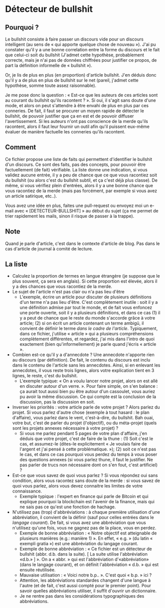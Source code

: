 
# Détecteur de bullshit

## Pourquoi ?

Le bullshit consiste à faire passer un discours vide pour un discours intelligent (au sens de « qui apporte quelque chose de nouveau »). J'ai pu constater qu'il y a une bonne correlation entre la forme du discours et le fait que celui-ci soit du bullshit (J'admet cette hypothèse, probablement correcte, mais je n'ai pas de données chiffrées pour justifier ce propos, de part la définition informelle de « bullshit »).

Or, je lis de plus en plus (en proportion) d'article bullshit. J'en déduis donc qu'il y a de plus en plus de bullshit sur le net (pareil, j'admet cette hypothèse, somme toute assez raisonnable).

Je me pose donc la question : « Est-ce que les auteurs de ces articles sont au courant du bullshit qu'ils racontent ? ». Si oui, il s'agit sans doute d'une mode, et alors on peut s'attendre à être envahi de plus en plus par ces conneries. De fait, il faut se procurer un moyen rapide de détecter le bullshit, de pouvoir justifier que ça en est et de pouvoir diffuser l'avertissement. Si les auteurs n'ont pas conscience de la merde qu'ils racontent, alors il faut leur fournir un outil afin qu'il puissent eux-même évaluer de manière factuelle les conneries qu'ils racontent.

## Comment

Ce fichier propose une liste de faits qui permettent d'identifier le bullshit d'un discours. Ce sont des faits, pas des concepts, pour pouvoir être factuellement (de fait) vérifiable. La liste donne une indication, si vous validez aucune entrée, il y a peu de chance que ce que vous racontiez soit du bullshit (ou alors c'est du bullshit subtil, et ça c'est déjà plus classe). De même, si vous vérifiez plein d'entrées, alors il y a une bonne chance que vous racontiez de la merde (mais pas forcément, par exemple si vous avez un article satirique, etc..).

Vous avez une idée en plus, faites une pull-request ou envoyez moi un e-mail avec « [DETECTEUR-BULLSHIT] » au début du sujet (ça me permet de trier rapidement les mails, sinon il risque de passer à la trappe).

## Note

Quand je parle d'article, c'est dans le contexte d'article de blog. Pas dans le cas d'article de journal à comité de lecture.

## La liste

 - Calculez la proportion de termes en langue étrangère (je suppose que le plus souvent, ça sera en anglais). Si cette proportion est élevée, alors il y a des chances que vous racontiez de la merde. 
 - Le sujet de l'article n'est pas clair ou n'a pas lieu d'être
   + L'exemple, écrire un article pour discuter de plusieurs définitions d'un terme n'a pas lieu d'être. C'est complètement inutile : soit il y a une définition admise par tout le monde, et de fait vous enfoncez une porte ouverte, soit il y a plusieurs définitions, et dans ce cas (1) il y a peut de chance que le reste du monde s'accorde grâce à votre article; (2) si on écrit un article contenant un terme ambigü, il convient de définir le terme *dans le cadre de l'article*. Typiquement, dans ce fichier, j'utilise « article » qui a plusieurs compréhensions complètement différentes, et regardez, j'ai mis dans l'intro de quoi exactement (bien qu'informellement) je parle quand j'écris « article ».
 - Combien est-ce qu'il y a d'annecdote ? Une annecdote n'apporte rien au discours (par définition). De fait, le contenu du discours est inclu dans le contenu de l'article sans les annecdotes. Ainsi, si en enlevant les annecdotes, il vous reste trois lignes, alors votre explication tient en 3 lignes, le reste, c'est du bullshit.
   + L'exemple typique: « On a voulu lancer notre projet, alors on est allé en discuter autour d'un verre. ». Pour faire simple, on s'en balance : ça aurait tout aussi bien pu être autour d'un cassoulet, vous auriez pu avoir la même discussion. Ce qui compte est la conclusion de la discussion, pas la discussion en soit.
 - Inverser les priorités : votre article parle de votre projet ? Alors parlez du projet. Si vous parlez d'autre chose (exemple à tout hasard : le plan d'affaire), vous parlez dans le vent, c'est-à-dire, du bullshit. Bah ouai, votre but, c'est de parler du projet (l'objectif), ou du méta-projet (quels sont les projets annexes nécessaire à votre projet) ?
   + Si vous me parlez pendant 5 pages de votre plan d'affaire, j'en déduis que votre projet, c'est de faire de la thune : (1) Soit c'est le cas, et assumez-le (dites-le explicitement « Je voulais faire de l'argent et j'ai pensé à cette problématique. »); (2) soit ce n'est pas le cas, et dans ce cas pourquoi vous perdez du temps à vous poser des questions annexes (si vous parlez thune, il faut le justifier. Ne pas parler de trucs non nécessaire dont on s'en fout, c'est artificiel) ?
 - Est-ce que vous savez de quoi vous parlez ? Si vous répondez oui sans condition, alors vous racontez sans doute de la merde : si vous savez de quoi vous parlez, alors vous devez connaitre les limites de votre connaissance.
   + Exemple typique : l'expert en finance qui parle de Bitcoin et qui explique pourquoi la blockchain est l'avenir de la finance, mais qui ne sais pas ce qu'est une fonction de hachage.
 - N'utilisez pas (trop) d'abbréviations : à chaque première utilisation d'une abbréviation, il convient de la définir (sauf pour celles entrées dans le *langage courant*). De fait, si vous avez une abbréviation que vous n'utilisez qu'une fois, vous ne gagnez pas de la place, vous en perdez.
   + Exemple de bonne abbréviation : « Notre objectif est atteignable de plusieurs manières (e.g.: manière 1) ». En effet, « e.g. » (du latin « exempli gratia ») est une abbréviation du langage courant.
   + Exemple de bonne abbréviation : « Ce fichier est un détecteur de bullshit (abbr. d.b. dans la suite). [ La suite utilise l'abbréviation «d.b.» ] ». On a « abbr. » qui est l'abbréviation d'«abbréviation» (dans le langage courant), et on définit l'abbréviation « d.b. » qui est ensuite réutilisée.
   + Mauvaise utilisation : « Voici notre b.p.. ». C'est quoi « b.p. » ici ?
   + Attention, les abbréviations standardes changent d'une langue à l'autre (et de fait, c'est aussi compté pour le premier point). Pour savoir quelles abbréviations utiliser, il suffit d'ouvrir un dictionnaire.
   + Je ne rentre pas dans les considérations typographiques des abbréviations.
